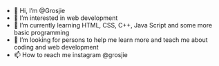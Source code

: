 - 👋 Hi, I’m @Grosjie
- 👀 I’m interested in web development 
- 🌱 I’m currently learning HTML, CSS, C++, Java Script and some more basic programming 
- 💞️ I’m looking for persons to help me learn more and teach me about coding and web development 
- 📫 How to reach me instagram @grosjie

<!---
Grosjie/Grosjie is a ✨ special ✨ repository because its `README.md` (this file) appears on your GitHub profile.
You can click the Preview link to take a look at your changes.
--->
